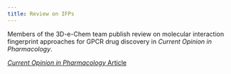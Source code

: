 ```yaml
---
title: Review on IFPs
---
```

Members of the 3D-e-Chem team publish review on molecular interaction fingerprint approaches for GPCR drug discovery in *Current Opinion in Pharmacology*. 

[*Current Opinion in Pharmacology* Article](http://dx.doi.org/10.1016/j.coph.2016.07.007)
